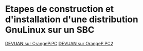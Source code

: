 # Etapes de construction et d'installation d'une distribution GnuLinux sur un SBC

[DEVUAN sur OrangePiPC](DEVUAN_ORANGEPIPC.md)
[DEVUAN sur OrangePiPC2](DEVUAN_ORANGEPIPC2.md)
